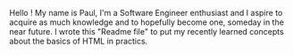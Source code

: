 Hello !
My name is Paul, I'm a Software Engineer enthusiast and I aspire to acquire as much
knowledge and to hopefully become one, someday in the near future.
I wrote this "Readme file" to put my recently learned concepts about the basics of
HTML in practics.
